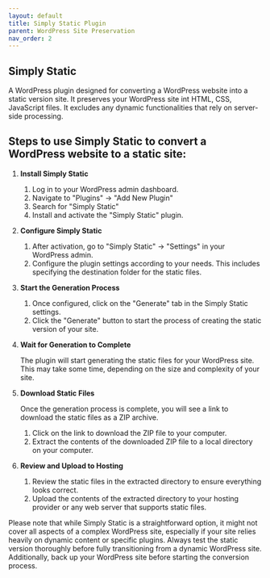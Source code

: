```yaml
---
layout: default
title: Simply Static Plugin
parent: WordPress Site Preservation
nav_order: 2
---
```


## Simply Static

A WordPress plugin designed for converting a WordPress website into a static version site. It preserves your WordPress site int HTML, CSS, JavaScript files. It excludes any dynamic functionalities that rely on server-side processing.

## Steps to use Simply Static to convert a WordPress website to a static site: 

1. **Install Simply Static** 
    1. Log in to your WordPress admin dashboard.
    2. Navigate to "Plugins" -> "Add New Plugin" 
    3. Search for "Simply Static" 
    4. Install and activate the "Simply Static" plugin.

2. **Configure Simply Static** 
    1. After activation, go to "Simply Static" -> "Settings" in your WordPress admin. 
    2. Configure the plugin settings according to your needs. This includes specifying the destination folder for the static files.

3. **Start the Generation Process**
    1. Once configured, click on the "Generate" tab in the Simply Static settings. 
    2. Click the "Generate" button to start the process of creating the static version of your site.

4. **Wait for Generation to Complete** 

    The plugin will start generating the static files for your WordPress site. This may take some time, depending on the size and complexity of your site. 

5. **Download Static Files** 

    Once the generation process is complete, you will see a link to download the static files as a ZIP archive.  

    1. Click on the link to download the ZIP file to your computer. 
    2. Extract the contents of the downloaded ZIP file to a local directory on your computer. 

6. **Review and Upload to Hosting**
    1. Review the static files in the extracted directory to ensure everything looks correct. 
    2. Upload the contents of the extracted directory to your hosting provider or any web server that supports static files. 

Please note that while Simply Static is a straightforward option, it might not cover all aspects of a complex WordPress site, especially if your site relies heavily on dynamic content or specific plugins. Always test the static version thoroughly before fully transitioning from a dynamic WordPress site. Additionally, back up your WordPress site before starting the conversion process. 
